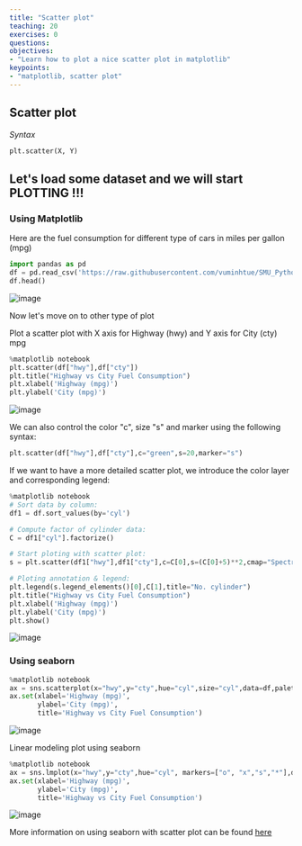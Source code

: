 ```yaml
---
title: "Scatter plot"
teaching: 20
exercises: 0
questions:
objectives:
- "Learn how to plot a nice scatter plot in matplotlib"
keypoints:
- "matplotlib, scatter plot"
---
```


## Scatter plot

_Syntax_

```python
plt.scatter(X, Y)
```

## Let's load some dataset and we will start PLOTTING !!!

### Using Matplotlib

Here are the fuel consumption for different type of cars in miles per gallon (mpg)

```python
import pandas as pd
df = pd.read_csv('https://raw.githubusercontent.com/vuminhtue/SMU_Python_Visualization/master/data/mpg.csv')
df.head()
```

![image](https://user-images.githubusercontent.com/43855029/145855346-8e365918-4659-4d14-96d2-6942017aa0cd.png)

Now let's move on to other type of plot

Plot a scatter plot with X axis for Highway (hwy) and Y axis for City (cty) mpg

```python
%matplotlib notebook
plt.scatter(df["hwy"],df["cty"])
plt.title("Highway vs City Fuel Consumption")
plt.xlabel('Highway (mpg)')
plt.ylabel('City (mpg)')
```

![image](https://user-images.githubusercontent.com/43855029/145856301-66baceff-6198-44cc-bff7-99f9364b00a2.png)

We can also control the color "c", size "s" and marker using the following syntax:

```python
plt.scatter(df["hwy"],df["cty"],c="green",s=20,marker="s")
```

If we want to have a more detailed scatter plot, we introduce the color layer and corresponding legend:

```python
%matplotlib notebook
# Sort data by column:
df1 = df.sort_values(by='cyl')

# Compute factor of cylinder data:
C = df1["cyl"].factorize()

# Start ploting with scatter plot:
s = plt.scatter(df1["hwy"],df1["cty"],c=C[0],s=(C[0]+5)**2,cmap="Spectral")

# Ploting annotation & legend:
plt.legend(s.legend_elements()[0],C[1],title="No. cylinder")
plt.title("Highway vs City Fuel Consumption")
plt.xlabel('Highway (mpg)')
plt.ylabel('City (mpg)')
plt.show()
```

![image](https://user-images.githubusercontent.com/43855029/145860699-42d13c55-f289-46d3-b6a4-665b2708cbdd.png)

### Using seaborn

```python
%matplotlib notebook
ax = sns.scatterplot(x="hwy",y="cty",hue="cyl",size="cyl",data=df,palette="Spectral")
ax.set(xlabel='Highway (mpg)',
       ylabel='City (mpg)',
       title='Highway vs City Fuel Consumption')
```

![image](https://user-images.githubusercontent.com/43855029/145861518-ded72e77-15d1-47b1-ab06-f37513e46198.png)

Linear modeling plot using seaborn

```python
%matplotlib notebook
ax = sns.lmplot(x="hwy",y="cty",hue="cyl", markers=["o", "x","s","*"],data=df)
ax.set(xlabel='Highway (mpg)',
       ylabel='City (mpg)',
       title='Highway vs City Fuel Consumption')
```

![image](https://user-images.githubusercontent.com/43855029/145863223-88883747-bc43-4212-b451-070d7d6ccf16.png)

More information on using seaborn with scatter plot can be found [here](http://seaborn.pydata.org/tutorial/regression.html)
